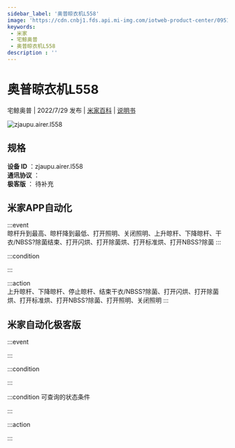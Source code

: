 ```yaml
---
sidebar_label: '奥普晾衣机L558'
image: 'https://cdn.cnbj1.fds.api.mi-img.com/iotweb-product-center/0951d6e298de5e8297906613bd75b55b_1652946885373.png?GalaxyAccessKeyId=AKVGLQWBOVIRQ3XLEW&Expires=9223372036854775807&Signature=1j5Q8sw8oEGUGR4PeFExugws0lE='
keywords: 
 - 米家
 - 宅鲸奥普
 - 奥普晾衣机L558
description : ''
---
```

# 奥普晾衣机L558

宅鲸奥普 | 2022/7/29 发布 | [米家百科](https://home.mi.com/webapp/content/baike/product/index.html?model=zjaupu.airer.l558) | [说明书](https://home.mi.com/views/introduction.html?model=zjaupu.airer.l558&region=cn)

![zjaupu.airer.l558](https://cdn.cnbj1.fds.api.mi-img.com/iotweb-product-center/0951d6e298de5e8297906613bd75b55b_1652946885373.png?GalaxyAccessKeyId=AKVGLQWBOVIRQ3XLEW&Expires=9223372036854775807&Signature=1j5Q8sw8oEGUGR4PeFExugws0lE=)

## 规格  
> 
**设备 ID** ：zjaupu.airer.l558  
**通讯协议** ：  
**极客版**  ： 待补充 


## 米家APP自动化  

:::event  
晾杆升到最高、晾杆降到最低、打开照明、关闭照明、上升晾杆、下降晾杆、干衣/NBSS?除菌结束、打开闪烘、打开除菌烘、打开标准烘、打开NBSS?除菌
:::

:::condition  

:::

:::action   
上升晾杆、下降晾杆、停止晾杆、结束干衣/NBSS?除菌、打开闪烘、打开除菌烘、打开标准烘、打开NBSS?除菌、打开照明、关闭照明
:::

## 米家自动化极客版  

:::event  

:::

:::condition  

:::

:::condition 可查询的状态条件  

:::

:::action  

:::

        
